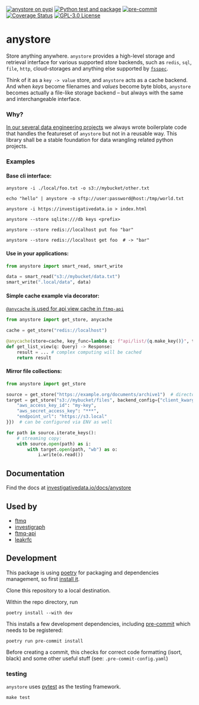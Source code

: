 [![anystore on pypi](https://img.shields.io/pypi/v/anystore)](https://pypi.org/project/anystore/)
[![Python test and package](https://github.com/investigativedata/anystore/actions/workflows/python.yml/badge.svg)](https://github.com/investigativedata/anystore/actions/workflows/python.yml)
[![pre-commit](https://img.shields.io/badge/pre--commit-enabled-brightgreen?logo=pre-commit)](https://github.com/pre-commit/pre-commit)
[![Coverage Status](https://coveralls.io/repos/github/investigativedata/anystore/badge.svg?branch=main)](https://coveralls.io/github/investigativedata/anystore?branch=main)
[![GPL-3.0 License](https://img.shields.io/pypi/l/anystore)](./LICENSE)

# anystore

Store anything anywhere. `anystore` provides a high-level storage and retrieval interface for various supported _store_ backends, such as `redis`, `sql`, `file`, `http`, cloud-storages and anything else supported by [`fsspec`](https://filesystem-spec.readthedocs.io/en/latest/index.html).

Think of it as a `key -> value` store, and `anystore` acts as a cache backend. And when _keys_ become filenames and _values_ become byte blobs, `anystore` becomes actually a file-like storage backend – but always with the same and interchangeable interface.

### Why?

[In our several data engineering projects](https://investigativedata.io/projects) we always wrote boilerplate code that handles the featureset of `anystore` but not in a reusable way. This library shall be a stable foundation for data wrangling related python projects.

### Examples

#### Base cli interface:

```shell
anystore -i ./local/foo.txt -o s3://mybucket/other.txt

echo "hello" | anystore -o sftp://user:password@host:/tmp/world.txt

anystore -i https://investigativedata.io > index.html

anystore --store sqlite:///db keys <prefix> 

anystore --store redis://localhost put foo "bar"

anystore --store redis://localhost get foo  # -> "bar"
```
#### Use in your applications:

```python
from anystore import smart_read, smart_write

data = smart_read("s3://mybucket/data.txt")
smart_write(".local/data", data)
```

#### Simple cache example via decorator:

[`@anycache` is used for api view cache in `ftmq-api`](https://github.com/investigativedata/ftmstore-fastapi/blob/main/ftmstore_fastapi/views.py)

```python
from anystore import get_store, anycache

cache = get_store("redis://localhost")

@anycache(store=cache, key_func=lambda q: f"api/list/{q.make_key()}", ttl=60)
def get_list_view(q: Query) -> Response:
    result = ... # complex computing will be cached
    return result
```

#### Mirror file collections:

```python
from anystore import get_store

source = get_store("https://example.org/documents/archive1")  # directory listing
target = get_store("s3://mybucket/files", backend_config={"client_kwargs": {
    "aws_access_key_id": "my-key",
    "aws_secret_access_key": "***",
    "endpoint_url": "https://s3.local"
}})  # can be configured via ENV as well

for path in source.iterate_keys():
    # streaming copy:
    with source.open(path) as i:
        with target.open(path, "wb") as o:
            i.write(o.read())
```

## Documentation

Find the docs at [investigativedata.io/docs/anystore](https://investigativedata.io/docs/anystore)

## Used by

- [ftmq](https://github.com/investigativedata/ftmq)
- [investigraph](https://github.com/investigativedata/investigraph)
- [ftmq-api](https://github.com/investigativedata/ftmq-api)
- [leakrfc](https://github.com/investigativedata/leakrfc)


## Development

This package is using [poetry](https://python-poetry.org/) for packaging and dependencies management, so first [install it](https://python-poetry.org/docs/#installation).

Clone this repository to a local destination.

Within the repo directory, run

    poetry install --with dev

This installs a few development dependencies, including [pre-commit](https://pre-commit.com/) which needs to be registered:

    poetry run pre-commit install

Before creating a commit, this checks for correct code formatting (isort, black) and some other useful stuff (see: `.pre-commit-config.yaml`)

### testing

`anystore` uses [pytest](https://docs.pytest.org/en/stable/) as the testing framework.

    make test

